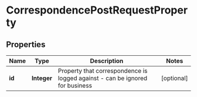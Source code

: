 

# CorrespondencePostRequestProperty


## Properties

| Name | Type | Description | Notes |
|------------ | ------------- | ------------- | -------------|
|**id** | **Integer** | Property that correspondence is logged against - can be ignored for business |  [optional] |



